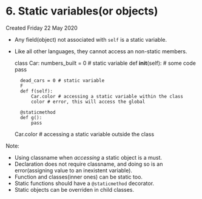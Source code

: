 # 6. Static variables(or objects)
Created Friday 22 May 2020


* Any field(object) not associated with ``self`` is a static variable.
* Like all other languages, they cannot access an non-static members.

	class Car:
		numbers_built = 0 # static variable
		def __init__(self):
			# some code
			pass
		
		dead_cars = 0 # static variable
		F
		def f(self):
			Car.color # accessing a static variable within the class
			color # error, this will access the global
			
		@staticmethod
		def g():
			pass
	Car.color # accessing a static variable outside the class


Note: 

* Using classname when *accessing* a static object is a must. 
* Declaration does not require classname, and doing so is an error(assigning value to an inexistent variable).
* Function and classes(inner ones) can be static too.
* Static functions should have a ``@staticmethod`` decorator.
* Static objects can be overriden in child classes.


